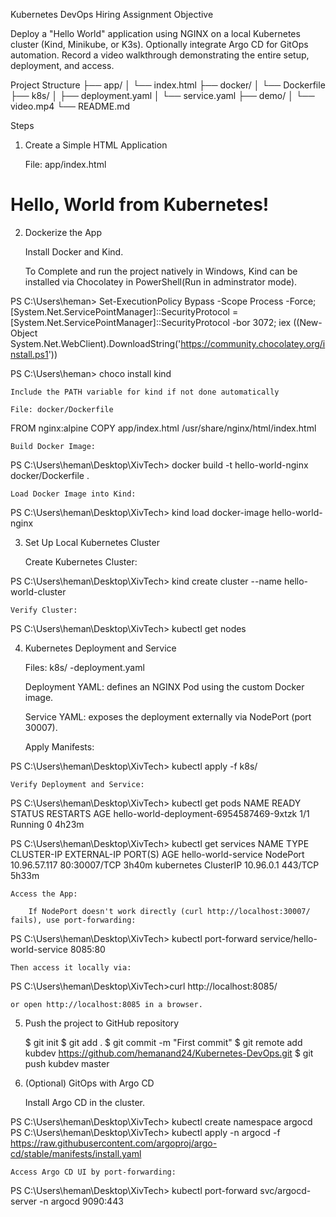 Kubernetes DevOps Hiring Assignment
Objective

Deploy a "Hello World" application using NGINX on a local Kubernetes cluster (Kind, Minikube, or K3s).
Optionally integrate Argo CD for GitOps automation.
Record a video walkthrough demonstrating the entire setup, deployment, and access.

Project Structure
├── app/
│   └── index.html
├── docker/
│   └── Dockerfile
├── k8s/
│   ├── deployment.yaml
│   └── service.yaml
├── demo/
│   └── video.mp4
└── README.md

Steps

1. Create a Simple HTML Application

    File: app/index.html

<h1>Hello, World from Kubernetes!</h1>



2. Dockerize the App

    Install Docker and Kind.
    
    To Complete and run the project natively in Windows, Kind can be installed via Chocolatey in PowerShell(Run in adminstrator mode).
    
PS C:\Users\heman> Set-ExecutionPolicy Bypass -Scope Process -Force; [System.Net.ServicePointManager]::SecurityProtocol = [System.Net.ServicePointManager]::SecurityProtocol -bor 3072; iex ((New-Object System.Net.WebClient).DownloadString('https://community.chocolatey.org/install.ps1'))

PS C:\Users\heman> choco install kind
    
    Include the PATH variable for kind if not done automatically

    File: docker/Dockerfile

FROM nginx:alpine
COPY app/index.html /usr/share/nginx/html/index.html

    Build Docker Image:

PS C:\Users\heman\Desktop\XivTech> docker build -t hello-world-nginx docker/Dockerfile .

    Load Docker Image into Kind:

PS C:\Users\heman\Desktop\XivTech> kind load docker-image hello-world-nginx



3. Set Up Local Kubernetes Cluster

    Create Kubernetes Cluster:

PS C:\Users\heman\Desktop\XivTech> kind create cluster --name hello-world-cluster

    Verify Cluster:

PS C:\Users\heman\Desktop\XivTech> kubectl get nodes



4. Kubernetes Deployment and Service

    Files: k8s/ -deployment.yaml

    Deployment YAML: defines an NGINX Pod using the custom Docker image.

    Service YAML: exposes the deployment externally via NodePort (port 30007).

    Apply Manifests:

PS C:\Users\heman\Desktop\XivTech> kubectl apply -f k8s/

    Verify Deployment and Service:

PS C:\Users\heman\Desktop\XivTech> kubectl get pods
NAME                                      READY   STATUS    RESTARTS   AGE
hello-world-deployment-6954587469-9xtzk   1/1     Running   0          4h23m

PS C:\Users\heman\Desktop\XivTech> kubectl get services
NAME                  TYPE        CLUSTER-IP     EXTERNAL-IP   PORT(S)        AGE
hello-world-service   NodePort    10.96.57.117   <none>        80:30007/TCP   3h40m
kubernetes            ClusterIP   10.96.0.1      <none>        443/TCP        5h33m

    Access the App:

        If NodePort doesn't work directly (curl http://localhost:30007/ fails), use port-forwarding:

PS C:\Users\heman\Desktop\XivTech> kubectl port-forward service/hello-world-service 8085:80

    Then access it locally via:

PS C:\Users\heman\Desktop\XivTech>curl http://localhost:8085/

    or open http://localhost:8085 in a browser.

5. Push the project to GitHub repository
    
    $ git init
    $ git add .
    $ git commit -m "First commit"
    $ git remote add kubdev https://github.com/hemanand24/Kubernetes-DevOps.git
    $ git push kubdev master

6. (Optional) GitOps with Argo CD

    Install Argo CD in the cluster.

PS C:\Users\heman\Desktop\XivTech> kubectl create namespace argocd
PS C:\Users\heman\Desktop\XivTech> kubectl apply -n argocd -f https://raw.githubusercontent.com/argoproj/argo-cd/stable/manifests/install.yaml
    
    Access Argo CD UI by port-forwarding:

PS C:\Users\heman\Desktop\XivTech> kubectl port-forward svc/argocd-server -n argocd 9090:443